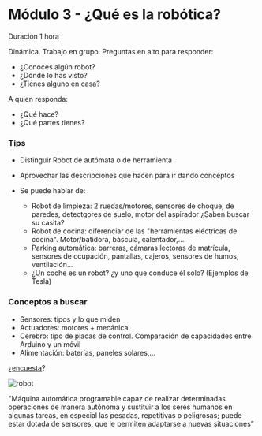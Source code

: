 # Módulo 3 - ¿Qué es la robótica?

Duración 1 hora

Dinámica. Trabajo en grupo. Preguntas en alto para responder:

* ¿Conoces algún robot?
* ¿Dónde lo has visto?
* ¿Tienes alguno en casa?

A quien responda:

* ¿Qué hace?
* ¿Qué partes tienes?


### Tips

* Distinguir Robot de autómata o de herramienta
* Aprovechar las descripciones que hacen para ir dando conceptos
* Se puede hablar de:

    * Robot de limpieza: 2 ruedas/motores, sensores de choque, de paredes, detectgores de suelo, motor del aspirador ¿Saben buscar su casita?
    * Robot de cocina: diferenciar de las "herramientas eléctricas de cocina". Motor/batidora, báscula, calentador,...
    * Parking automática: barreras, cámaras lectoras de matrícula, sensores de ocupación, pantallas, cajeros, sensores de humos, ventilación... 
    * ¿Un coche es un robot? ¿y uno que conduce él solo? (Ejemplos de Tesla)
    
### Conceptos a buscar

* Sensores: tipos y lo que miden
* Actuadores: motores + mecánica
* Cerebro: tipo de placas de control. Comparación de capacidades entre Arduino y un móvil
* Alimentación: baterías, paneles solares,...


¿[encuesta](https://create.kahoot.it/?_ga=1.256153608.2056625729.1452556026&deviceId=365ec0cb-25a2-47f5-8862-2a26ec6fe460#survey/bc3cc91c-6a19-4b4b-8dd4-621a4950a337)?

![robot](https://upload.wikimedia.org/wikipedia/commons/1/19/Repro_Smoking_Spaceman_Robot_%E2%80%93_Ha_Ha_Toy_%E2%80%93_Silver_-_Front.jpg)

"Máquina automática programable capaz de realizar determinadas operaciones de manera autónoma y sustituir a los seres humanos en algunas tareas, en especial las pesadas, repetitivas o peligrosas; puede estar dotada de sensores, que le permiten adaptarse a nuevas situaciones”
